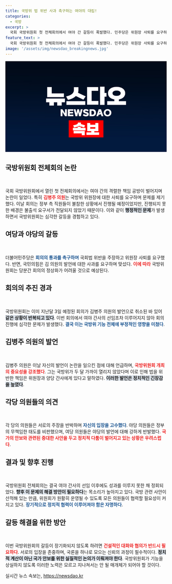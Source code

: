 ```yaml
---
title: 국방위 법 위반 사과 촉구하는 여야의 대립!
categories:
  - 국방
excerpt: >
  국회 국방위원회 첫 전체회의에서 여야 간 갈등이 폭발했다. 민주당은 위원장 사퇴를 요구하며 국회법 위반을 주장한 반면, 국민의힘은 막말 논란을 반박. 국방부 장관 불참으로 회의는 무산됐다. 지금 국방위에 긴급한 사안이 쌓였는데, 이 상황이 어떻게 전개될까?
feature_text: >
  국회 국방위원회 첫 전체회의에서 여야 간 갈등이 폭발했다. 민주당은 위원장 사퇴를 요구하며 국회법 위반을 주장한 반면, 국민의힘은 막말 논란을 반박. 국방부 장관 불참으로 회의는 무산됐다. 지금 국방위에 긴급한 사안이 쌓였는데, 이 상황이 어떻게 전개될까?
image: '/assets/img/newsdao_breakingnews.jpg'
---
```


<p><img src="/assets/img/newsdao_breakingnews.jpg" alt="cryptoinkorea 속보" /></p>

<h2 data-ke-size="size26">국방위원회 전체회의 논란</h2>

<p data-ke-size="size16">&nbsp;</p>

<p>국회 국방위원회에서 열린 첫 전체회의에서는 여야 간의 격렬한 책임 공방이 벌어지며 논란이 일었다. 특히 <b><span style="color: #ee2323;">김병주 의원</span></b>는 국방위 위원장에 대한 사퇴를 요구하며 문제를 제기했다. 이날 회의는 정부 측 직원들이 불참한 상황에서 진행될 예정이었지만, 진행되지 못한 배경은 불출석 요구서가 전달되지 않았기 때문이다. 이와 같이 <b><span style="background-color: #21538527;">행정적인 문제</span></b>가 발생하면서 국방위원회는 심각한 갈등을 경험하고 있다. </p>

<h2 data-ke-size="size26">여당과 야당의 갈등</h2>

<p data-ke-size="size16">&nbsp;</p>

<p>더불어민주당은 <b><span style="color: #1a5490;">회의의 통과를 촉구하며</span></b> 국회법 위반을 주장하고 위원장 사퇴를 요구했다. 반면, 국민의힘은 김 의원의 발언에 대한 사과를 요구하며 맞섰다. <b><span style="color: #ee2323;">이에 따라</span></b> 국방위원회는 당분간 회의의 정상화가 어려울 것으로 예상된다.  </p>

<h2 data-ke-size="size26">회의의 추진 경과</h2>

<p data-ke-size="size16">&nbsp;</p>

<p>국방위원회는 이미 지난달 3일 예정된 회의가 김병주 의원의 발언으로 취소된 바 있어 <b><span style="background-color: #21538527;">같은 상황이 반복되고 있다</span></b>. 이번 회의에서 여야 간사의 선임조차 이루어지지 않아 회의 진행에 심각한 문제가 발생했다. <b><span style="color: #1a5490;">결국 이는 국방위 기능 전체에 부정적인 영향을 미쳤다</span></b>. </p>

<h2 data-ke-size="size26">김병주 의원의 발언</h2>

<p data-ke-size="size16">&nbsp;</p>

<p>김병주 의원은 이날 자신의 발언이 논란을 일으킨 점에 대해 언급하며, <b><span style="color: #ee2323;">국방위원회 개최의 중요성을 강조했다</span></b>. 그는 국방위가 두 달 가까이 열리지 않았다며 이로 인해 법을 위반한 책임은 위원장과 양당 간사에게 있다고 말하였다. <b><span style="background-color: #21538527;">이러한 발언은 정치적인 긴장감을 높였다</span></b>. </p>

<h2 data-ke-size="size26">각당 의원들의 의견</h2>

<p data-ke-size="size16">&nbsp;</p>

<p>각 당의 의원들은 서로의 주장을 반박하며 <b><span style="color: #1a5490;">자신의 입장을 고수했다</span></b>. 야당 의원들은 정부의 무책임한 태도를 비판했으며, 여당 의원들은 야당의 발언에 대해 강하게 반발했다. <b><span style="color: #ee2323;">국가의 안보와 관련된 중대한 사안을 두고 정치적 다툼이 벌어지고 있는 상황은 우려스럽다</span></b>. </p>

<h2 data-ke-size="size26">결과 및 향후 진행</h2>

<p data-ke-size="size16">&nbsp;</p>

<p>국방위원회 전체회의는 결국 여야 간사의 선임 이후에도 성과를 이루지 못한 채 정회되었다. <b><span style="background-color: #21538527;">향후 이 문제의 해결 방안이 필요하다</span></b>는 목소리가 높아지고 있다. 국방 관련 사안이 산적해 있는 만큼, 위원회가 원활히 운영될 수 있도록 모든 의원들이 협력할 필요성이 커지고 있다. <b><span style="color: #1a5490;">장기적으로 정치적 협력이 이루어져야 함은 자명하다</span></b>. </p>

<h2 data-ke-size="size26">갈등 해결을 위한 방안</h2>

<p data-ke-size="size16">&nbsp;</p>

<p>이번 국방위원회의 갈등이 장기화되지 않도록 하려면 <b><span style="color: #ee2323;">건설적인 대화와 협의가 반드시 필요하다</span></b>. 서로의 입장을 존중하며, 국론을 하나로 모으는 신뢰의 과정이 필수적이다. <b><span style="background-color: #21538527;">정치적 계산이 아닌 국가 안보를 위한 실질적인 논의가 이뤄져야 한다</span></b>. 국방위원회가 기능을 상실하지 않도록 이러한 노력은 모르고 지나쳐서는 안 될 매개체가 되어야 할 것이다.</p>
실시간 뉴스 속보는, <a href="https://newsdao.kr" rel="dofollow">https://newsdao.kr</a>


